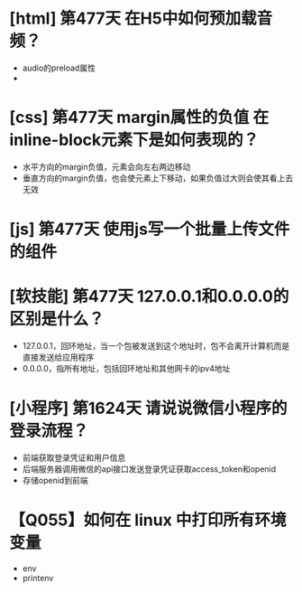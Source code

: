 # [html] 第477天 在H5中如何预加载音频？

- audio的preload属性
- <link rel="preload" href="a.mp3" as="audio">

# [css] 第477天 margin属性的负值 在inline-block元素下是如何表现的？

- 水平方向的margin负值，元素会向左右两边移动
- 垂直方向的margin负值，也会使元素上下移动，如果负值过大则会使其看上去无效

# [js] 第477天 使用js写一个批量上传文件的组件

# [软技能] 第477天 127.0.0.1和0.0.0.0的区别是什么？

- 127.0.0.1，回环地址，当一个包被发送到这个地址时，包不会离开计算机而是直接发送给应用程序
- 0.0.0.0，指所有地址，包括回环地址和其他网卡的ipv4地址

# [小程序] 第1624天 请说说微信小程序的登录流程？

- 前端获取登录凭证和用户信息
- 后端服务器调用微信的api接口发送登录凭证获取access_token和openid
- 存储openid到前端

# 【Q055】如何在 linux 中打印所有环境变量

- env
- printenv
